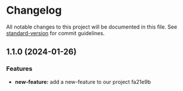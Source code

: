 # Changelog

All notable changes to this project will be documented in this file. See [standard-version](https://github.com/conventional-changelog/standard-version) for commit guidelines.

## 1.1.0 (2024-01-26)


### Features

* **new-feature:** add a new-feature to our project fa21e9b
